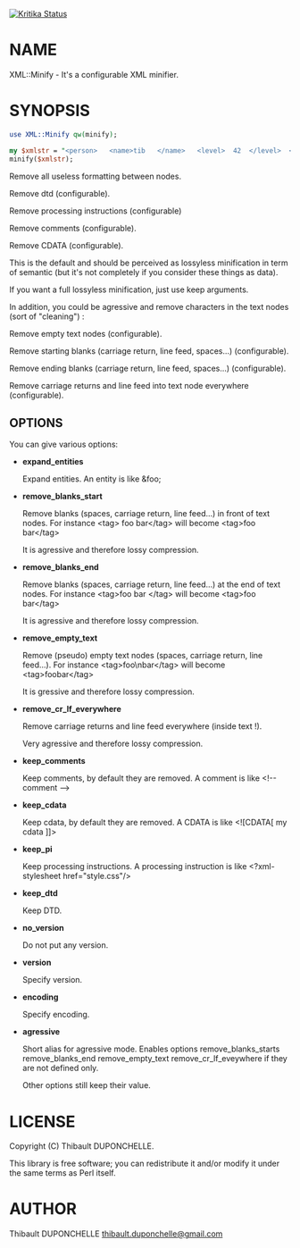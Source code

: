 [![Kritika Status](https://kritika.io/users/thibaultduponchelle/repos/thibaultduponchelle+xml-minifier/heads/master/status.svg)](https://kritika.io/users/thibaultduponchelle/repos/thibaultduponchelle+xml-minifier)
# NAME

XML::Minify - It's a configurable XML minifier.

# SYNOPSIS

```perl
use XML::Minify qw(minify);

my $xmlstr = "<person>   <name>tib   </name>   <level>  42  </level>  </person>";
minify($xmlstr);
```

Remove all useless formatting between nodes.

Remove dtd (configurable).

Remove processing instructions (configurable)

Remove comments (configurable).

Remove CDATA (configurable).

This is the default and should be perceived as lossyless minification in term of semantic (but it's not completely if you consider these things as data).

If you want a full lossyless minification, just use keep arguments.

In addition, you could be agressive and remove characters in the text nodes (sort of "cleaning") : 

Remove empty text nodes (configurable).

Remove starting blanks (carriage return, line feed, spaces...) (configurable).

Remove ending blanks (carriage return, line feed, spaces...) (configurable).

Remove carriage returns and line feed into text node everywhere (configurable).

## OPTIONS

You can give various options:

- **expand\_entities**

    Expand entities. An entity is like &amp;foo; 

- **remove\_blanks\_start**

    Remove blanks (spaces, carriage return, line feed...) in front of text nodes. 
    For instance 
        &lt;tag>    foo bar&lt;/tag> 
    will become 
        &lt;tag>foo bar&lt;/tag>

    It is agressive and therefore lossy compression.

- **remove\_blanks\_end**

    Remove blanks (spaces, carriage return, line feed...) at the end of text nodes. 
    For instance 
        &lt;tag>foo bar    &lt;/tag> 
    will become 
        &lt;tag>foo bar&lt;/tag>

    It is agressive and therefore lossy compression.

- **remove\_empty\_text**

    Remove (pseudo) empty text nodes (spaces, carriage return, line feed...). 
    For instance 
        &lt;tag>foo\\nbar&lt;/tag> 
    will become 
        &lt;tag>foobar&lt;/tag>

    It is gressive and therefore lossy compression.

- **remove\_cr\_lf\_everywhere**

    Remove carriage returns and line feed everywhere (inside text !). 

    Very agressive and therefore lossy compression.

- **keep\_comments**

    Keep comments, by default they are removed. 
    A comment is like 
        &lt;!-- comment -->

- **keep\_cdata**

    Keep cdata, by default they are removed. 
    A CDATA is like 
        &lt;!\[CDATA\[ my cdata \]\]>

- **keep\_pi**

    Keep processing instructions. 
    A processing instruction is like 
        &lt;?xml-stylesheet href="style.css"/>

- **keep\_dtd**

    Keep DTD.

- **no\_version**

    Do not put any version.

- **version**

    Specify version.

- **encoding**

    Specify encoding.

- **agressive**

    Short alias for agressive mode. 
    Enables options remove\_blanks\_starts remove\_blanks\_end remove\_empty\_text remove\_cr\_lf\_eveywhere if they are not defined only.

    Other options still keep their value.

# LICENSE

Copyright (C) Thibault DUPONCHELLE.

This library is free software; you can redistribute it and/or modify
it under the same terms as Perl itself.

# AUTHOR

Thibault DUPONCHELLE <thibault.duponchelle@gmail.com>

